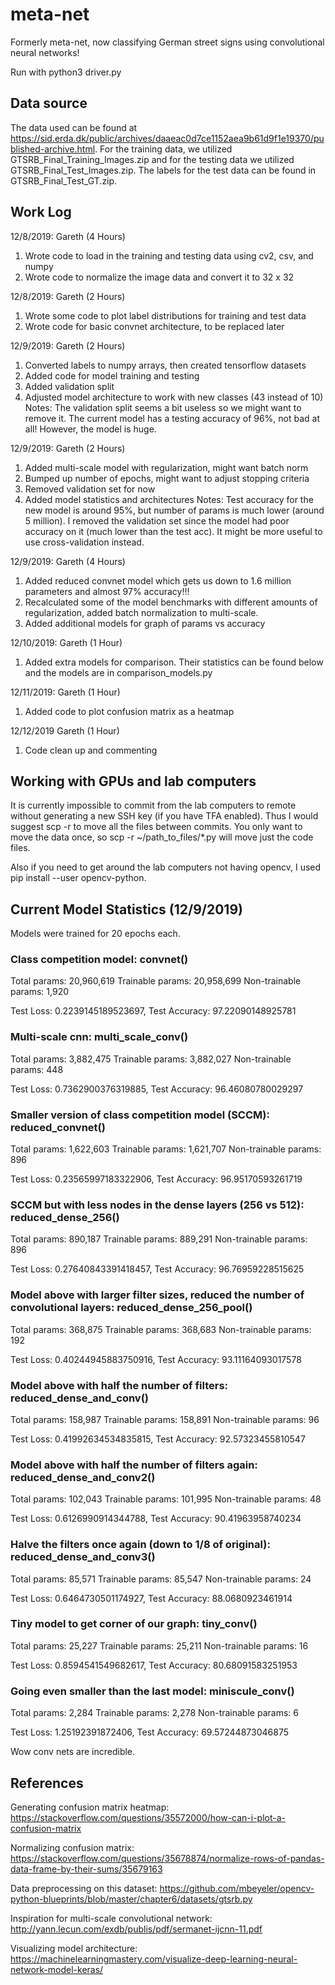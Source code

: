 # meta-net
Formerly meta-net, now classifying German street signs using convolutional
neural networks!

Run with python3 driver.py

## Data source
The data used can be found at
https://sid.erda.dk/public/archives/daaeac0d7ce1152aea9b61d9f1e19370/published-archive.html.
For the training data, we utilized GTSRB_Final_Training_Images.zip and for
the testing data we utilized GTSRB_Final_Test_Images.zip. The labels for the
test data can be found in GTSRB_Final_Test_GT.zip.

## Work Log
12/8/2019: Gareth (4 Hours)
  1) Wrote code to load in the training and testing data using cv2, csv, and
  numpy
  2) Wrote code to normalize the image data and convert it to 32 x 32

12/8/2019: Gareth (2 Hours)
  1) Wrote some code to plot label distributions for training and test data
  2) Wrote code for basic convnet architecture, to be replaced later

12/9/2019: Gareth (2 Hours)
  1) Converted labels to numpy arrays, then created tensorflow datasets
  2) Added code for model training and testing
  3) Added validation split
  4) Adjusted model architecture to work with new classes (43 instead of 10)
  Notes: The validation split seems a bit useless so we might want to remove
  it. The current model has a testing accuracy of 96%, not bad at all! However,
  the model is huge.

12/9/2019: Gareth (2 Hours)
  1) Added multi-scale model with regularization, might want batch norm
  2) Bumped up number of epochs, might want to adjust stopping criteria
  3) Removed validation set for now
  4) Added model statistics and architectures
  Notes: Test accuracy for the new model is around 95%, but number of params
  is much lower (around 5 million). I removed the validation set since the
  model had poor accuracy on it (much lower than the test acc). It might be
  more useful to use cross-validation instead.

12/9/2019: Gareth (4 Hours)
  1) Added reduced convnet model which gets us down to 1.6 million parameters
  and almost 97% accuracy!!!
  2) Recalculated some of the model benchmarks with different amounts of
  regularization, added batch normalization to multi-scale.
  3) Added additional models for graph of params vs accuracy

12/10/2019: Gareth (1 Hour)
  1) Added extra models for comparison. Their statistics can be found below
  and the models are in comparison_models.py

12/11/2019: Gareth (1 Hour)
  1) Added code to plot confusion matrix as a heatmap

12/12/2019 Gareth (1 Hour)
  1) Code clean up and commenting

## Working with GPUs and lab computers
It is currently impossible to commit from the lab computers to remote without
generating a new SSH key (if you have TFA enabled). Thus I would suggest
scp -r to move all the files between commits. You only want to move the data
once, so scp -r ~/path_to_files/*.py will move just the code files.

Also if you need to get around the lab computers not having opencv, I used
pip install --user opencv-python.

## Current Model Statistics (12/9/2019)
Models were trained for 20 epochs each.

### Class competition model: convnet()

Total params: 20,960,619
Trainable params: 20,958,699
Non-trainable params: 1,920

Test Loss: 0.2239145189523697, Test Accuracy: 97.22090148925781

### Multi-scale cnn: multi_scale_conv()

Total params: 3,882,475
Trainable params: 3,882,027
Non-trainable params: 448

Test Loss: 0.7362900376319885, Test Accuracy: 96.46080780029297

### Smaller version of class competition model (SCCM): reduced_convnet()

Total params: 1,622,603
Trainable params: 1,621,707
Non-trainable params: 896

Test Loss: 0.23565997183322906, Test Accuracy: 96.95170593261719

### SCCM but with less nodes in the dense layers (256 vs 512): reduced_dense_256()

Total params: 890,187
Trainable params: 889,291
Non-trainable params: 896

Test Loss: 0.27640843391418457, Test Accuracy: 96.76959228515625

### Model above with larger filter sizes, reduced the number of convolutional layers: reduced_dense_256_pool()

Total params: 368,875
Trainable params: 368,683
Non-trainable params: 192

Test Loss: 0.40244945883750916, Test Accuracy: 93.11164093017578

### Model above with half the number of filters: reduced_dense_and_conv()

Total params: 158,987
Trainable params: 158,891
Non-trainable params: 96

Test Loss: 0.41992634534835815, Test Accuracy: 92.57323455810547

### Model above with half the number of filters again: reduced_dense_and_conv2()

Total params: 102,043
Trainable params: 101,995
Non-trainable params: 48

Test Loss: 0.6126990914344788, Test Accuracy: 90.41963958740234

### Halve the filters once again (down to 1/8 of original): reduced_dense_and_conv3()

Total params: 85,571
Trainable params: 85,547
Non-trainable params: 24

Test Loss: 0.6464730501174927, Test Accuracy: 88.0680923461914

### Tiny model to get corner of our graph: tiny_conv()

Total params: 25,227
Trainable params: 25,211
Non-trainable params: 16

Test Loss: 0.8594541549682617, Test Accuracy: 80.68091583251953

### Going even smaller than the last model: miniscule_conv()

Total params: 2,284
Trainable params: 2,278
Non-trainable params: 6

Test Loss: 1.25192391872406, Test Accuracy: 69.57244873046875

Wow conv nets are incredible.

## References

Generating confusion matrix heatmap: https://stackoverflow.com/questions/35572000/how-can-i-plot-a-confusion-matrix

Normalizing confusion matrix: https://stackoverflow.com/questions/35678874/normalize-rows-of-pandas-data-frame-by-their-sums/35679163

Data preprocessing on this dataset: https://github.com/mbeyeler/opencv-python-blueprints/blob/master/chapter6/datasets/gtsrb.py

Inspiration for multi-scale convolutional network: http://yann.lecun.com/exdb/publis/pdf/sermanet-ijcnn-11.pdf

Visualizing model architecture: https://machinelearningmastery.com/visualize-deep-learning-neural-network-model-keras/
